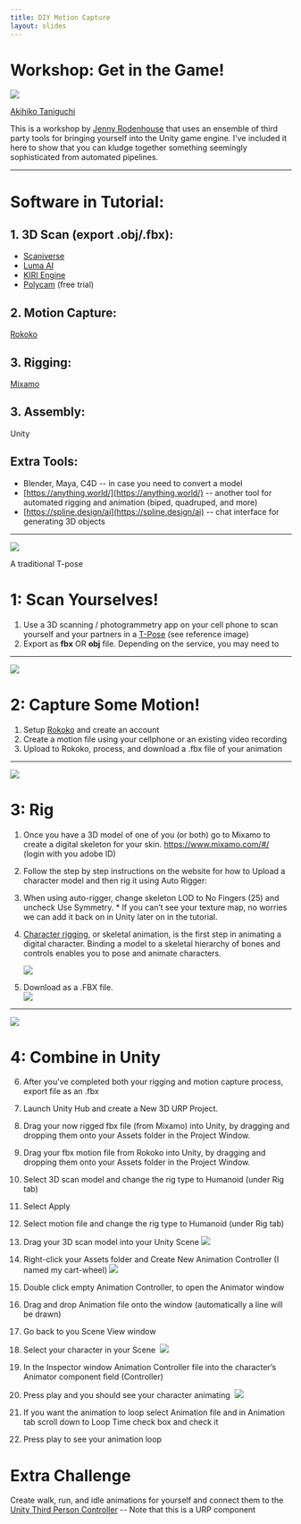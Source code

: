 ```yaml
---
title: DIY Motion Capture
layout: slides
---
```

# Workshop: Get in the Game!


![](https://lh7-us.googleusercontent.com/UYFYqXY_EPUetiTjemSp3Po_zAxMGPjD8o3YyjjDZwlzw-tOjTsm6xU-P0qg8xR_to8n1yH0b8yrkZRy_LvehCoWGMb8KiINg8A7bbX_FSr2yYd4bYeHKc6Xa0aIdDmfR9im1lk7QETXHcFlzROtH6w)

[Akihiko Taniguchi](https://okikata.org/)

This is a workshop by [Jenny Rodenhouse](https://jennyrodenhouse.com/) that uses an ensemble of third party tools for bringing yourself into the Unity game engine. I've included it here to show that you can kludge together something seemingly sophisticated from automated pipelines.   

---
# Software in Tutorial:

## 1. 3D Scan (export .obj/.fbx): 
- [Scaniverse](https://scaniverse.com/)
- [Luma AI](https://lumalabs.ai/interactive-scenes)
- [KIRI Engine](https://www.kiriengine.com/)
- [Polycam](https://poly.cam/) (free trial)

## 2. Motion Capture:

[Rokoko](https://vision.rokoko.com/)
## 3. Rigging: 

[Mixamo](https://www.mixamo.com/#/) 

## 3. Assembly: 

Unity   

## Extra Tools: 
- Blender, Maya, C4D -- in case you need to convert a model 
- [https://anything.world/](https://anything.world/) -- another tool for automated rigging and animation (biped, quadruped, and more)
- [https://spline.design/ai](https://spline.design/ai) -- chat interface for generating 3D objects 

---

  
![](https://lh7-us.googleusercontent.com/4ZEcO-4-NkKvb2eJGXJaR83TFx6FldrJ2U7uvlOILzlZE6tUlYd0WNvyj1PrW7fmFg8Lsfu5IP2Tkp9Lx8pxT2o_5PYzdeBrIW5LscOtT1fxNAINEz3WjFRkKbGFR0wN1vSuIXiaJObJiPefZuT3q64)

A traditional T-pose

# 1: Scan Yourselves!

1. Use a 3D scanning / photogrammetry app on your cell phone to scan yourself and your partners in a [T-Pose](https://youtu.be/7nD9H6__29A?si=Dis7N7wG-6UZleo5) (see reference image)    
2. Export as **fbx** OR **obj** file. Depending on the service, you may need to 

---

![](https://lh7-us.googleusercontent.com/9uyIqdCne5bpENc6XEMsq0yjuAICUaJzbU2OGLdF_NyaBjc9VutOBoaHXz7pieb6Ueaqug7eDr32MZASE_rfO6RJat5yxX5YizI4wPkehHOnBj-ZI5whlR575Wc1bz_iTeuCElAo6y7AAY4aNkeDI0E)

# 2: Capture Some Motion!

1. Setup [Rokoko](https://vision.rokoko.com/) and create an account  
2. Create a motion file using your cellphone or an existing video recording   
3. Upload to Rokoko, process, and download a .fbx file of your animation

---
  
![](https://lh7-us.googleusercontent.com/QBTf8MSmKE94v1-nTK9XEyz8JNO2ThUL8mYb3BdV1mwi_rASwJSrCzxs9dXg-CZncl6ssghaHGaD5sq3nVEwOgROJOTC7k3IGHfuHMKiOWfTOn38nhs2SMaSB9JfvIiD4tpk0W0uZV_1jLOC64BkDcc)

# 3: Rig

1. Once you have a 3D model of one of you (or both) go to Mixamo to create a digital skeleton for your skin. https://www.mixamo.com/#/ (login with you adobe ID)
2. Follow the step by step instructions on the website for how to Upload a character model and then rig it using Auto Rigger: 
3. When using auto-rigger, change skeleton LOD to No Fingers (25) and uncheck Use Symmetry. * If you can’t see your texture map, no worries we can add it back on in Unity later on in the tutorial.   
4. [Character rigging](https://unity.com/solutions/rigging-in-animation#:~:text=Character%20rigging%2C%20or%20skeletal%20animation,to%20pose%20and%20animate%20characters.), or skeletal animation, is the first step in animating a digital character. Binding a model to a skeletal hierarchy of bones and controls enables you to pose and animate characters.  
   
   ![](https://lh7-us.googleusercontent.com/VPubso7zaQoOkhTdzxd5Zbb-MUXCos4yQlZGjwtA8k1cHFs6c3u1Qta1qeGEJ1ZMwbCJ9zEhY_mb2o31nLnIfEB8rrNPDU88XDmnQtHp7NGTZSFXLWG_f7AC-sE7aCgKQ6abr05cSo9at745xyUY5mM)
5. Download as a .FBX file.    
   ![](https://lh7-us.googleusercontent.com/anYLSgaywSQ-9VY5sMMeKVxY8b1SoG52eUJgNwRpW4rF_A-sv3kPr2SdgHV-4ouh-TSZwDJKo-YdEmtFcg-12-VY6InaxLMVH8Zcu8gstl8cvqYRTMCtwpJlcxFj_aAuJ0R-pQlRtp3JFEaTbNQ3GNM)

---


![](https://lh7-us.googleusercontent.com/5O5IlH3Zwto72L_Yi8mtUi5iXo97aeaHG6Op_5RsJLWCpe2JvJEFecSEP1_9VJeQ8pLoY6t5yFF6sj4VsBmMFH9IOW9DDHBPfglaYVam3CpFpmQmKkxAWIqku4uL4x72nwYOxf65QaRlNaPXk_GeF20)


# 4: Combine in Unity

  
6. After you've completed both your rigging and motion capture process, export file as an .fbx
7. Launch Unity Hub and create a New 3D URP Project. 
8. Drag your now rigged fbx file (from Mixamo) into Unity, by dragging and dropping them onto your Assets folder in the Project Window. 
9. Drag your fbx motion file from Rokoko into Unity, by dragging and dropping them onto your Assets folder in the Project Window. 
10. Select 3D scan model and change the rig type to Humanoid (under Rig tab)
11. Select Apply
12. Select motion file and change the rig type to Humanoid (under Rig tab)
13. Drag your 3D scan model into your Unity Scene
    ![](https://lh7-us.googleusercontent.com/waA04lT_PKJDy93GQqAKg1VNt0dJFYBjowUVGmB4S_de30QLH0HrOVv62glqrHIx3VKuO2gNmskKGChjKFUEyZoHSHqUFBGkh2R_7jgHF0arI5pCUu5RALVFa_vNJIROCy2P_8WhH47ey_8L5uqFt9g)

14. Right-click your Assets folder and Create New Animation Controller (I named my cart-wheel)
    ![](https://lh7-us.googleusercontent.com/lEV1GAEkarUA77HWBqc8b6JZxe-B1M4dyswabR6wCsXSPBKzFPUQnR4XVHuB1OyY4vCPg4y7F88JbqXSW_HD5yJlwilQ7SxTnjucucqq2u8rDOnSBe_0J3oBPj9mUSmBuXfr8gfBfSamEYWLaA6hKXI)

15. Double click empty Animation Controller, to open the Animator window
16. Drag and drop Animation file onto the window (automatically a line will be drawn)
17. Go back to you Scene View window
18. Select your character in your Scene 
    ![](https://lh7-us.googleusercontent.com/eYWdgiOXAPYlMzemEP55oYzFgcu_wfRwFsdfVxwRvdLXqih8XxM3SkofD6HVd-PCmV6VmDdjbziNGVy2u1TWEdm7LS622Y_uSaHHS7P7MPQqWqjIsCz6i6Qm_TPN9mE1tTDhLzbqsnPEPVG_BirksfI)

19. In the Inspector window Animation Controller file into the character’s Animator component field (Controller) 
20. Press play and you should see your character animating 
    ![](https://lh7-us.googleusercontent.com/LFcbMlf8wxZUwxmmaKBHY3aCP80STd3MgJRi5tbVhpqTN6AEddugxkWesUILm_3oGMwaTlLDKZ2ghMWUwGP9_xFIkw82k4hSVPd7MpCUvJRVyZiU1XOGXSYUha9rmk8vHoVoYrr3rnOgZ-c88gaEgHk)

21. If you want the animation to loop select Animation file and in Animation tab scroll down to Loop Time check box and check it
22. Press play to see your animation loop

# Extra Challenge

Create walk, run, and idle animations for yourself and connect them to the[ Unity Third Person Controller](https://assetstore.unity.com/packages/essentials/starter-assets-thirdperson-updates-in-new-charactercontroller-pa-196526) -- Note that this is a URP component

